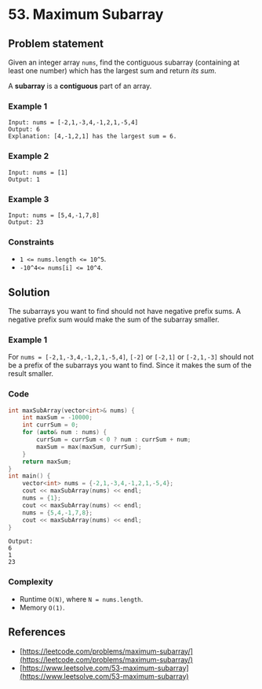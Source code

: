 # 53. Maximum Subarray

## Problem statement
Given an integer array `nums`, find the contiguous subarray (containing at least one number) which has the largest sum and return *its sum*.

A **subarray** is a **contiguous** part of an array.

### Example 1
```plain
Input: nums = [-2,1,-3,4,-1,2,1,-5,4]
Output: 6
Explanation: [4,-1,2,1] has the largest sum = 6.
```

### Example 2
```plain
Input: nums = [1]
Output: 1
```

### Example 3
```plain
Input: nums = [5,4,-1,7,8]
Output: 23
```

### Constraints

* `1 <= nums.length <= 10^5`.
* `-10^4<= nums[i] <= 10^4`.
 
## Solution

The subarrays you want to find should not have negative prefix sums. A negative prefix sum would make the sum of the subarray smaller.

### Example 1
For `nums = [-2,1,-3,4,-1,2,1,-5,4]`, `[-2]` or `[-2,1]` or `[-2,1,-3]` should not be a prefix of the  subarrays you want to find. Since it makes the sum of the result smaller.

### Code

```cpp
int maxSubArray(vector<int>& nums) {
    int maxSum = -10000;
    int currSum = 0;
    for (auto& num : nums) {
        currSum = currSum < 0 ? num : currSum + num;
        maxSum = max(maxSum, currSum);
    }
    return maxSum;
}
int main() {
    vector<int> nums = {-2,1,-3,4,-1,2,1,-5,4};
    cout << maxSubArray(nums) << endl;
    nums = {1};
    cout << maxSubArray(nums) << endl;
    nums = {5,4,-1,7,8};
    cout << maxSubArray(nums) << endl;
}
```
```plain
Output:
6
1
23
```

### Complexity
* Runtime `O(N)`, where `N = nums.length`.
* Memory `O(1)`.

## References
* [https://leetcode.com/problems/maximum-subarray/](https://leetcode.com/problems/maximum-subarray/)
* [https://www.leetsolve.com/53-maximum-subarray](https://www.leetsolve.com/53-maximum-subarray)